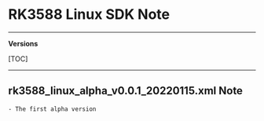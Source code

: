 # RK3588 Linux SDK Note

---

**Versions**

[TOC]

---

## rk3588_linux_alpha_v0.0.1_20220115.xml Note

```
- The first alpha version
```
